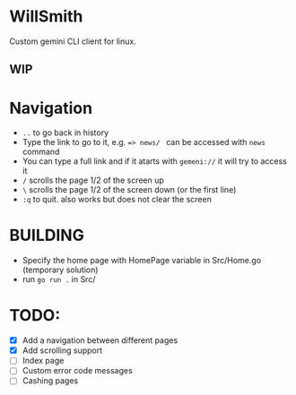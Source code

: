 # WillSmith
Custom gemini CLI client for linux. 
## WIP

# Navigation
- ```..``` to go back in history
- Type the link to go to it, e.g. ```=> news/ ``` can be accessed with ```news``` command
- You can type a full link and if it atarts with ```gemeni://``` it will try to access it
- ```/``` scrolls the page 1/2 of the screen up
- ```\``` scrolls the page 1/2 of the screen down (or the first line) 
- ```:q``` to quit. <C-c> also works but does not clear the screen

# BUILDING
- Specify the home page with HomePage variable in Src/Home.go (temporary solution)
- run ```go run .``` in Src/

# TODO:
- [x] Add a navigation between different pages
- [x] Add scrolling support
- [ ] Index page
- [ ] Custom error code messages
- [ ] Cashing pages
